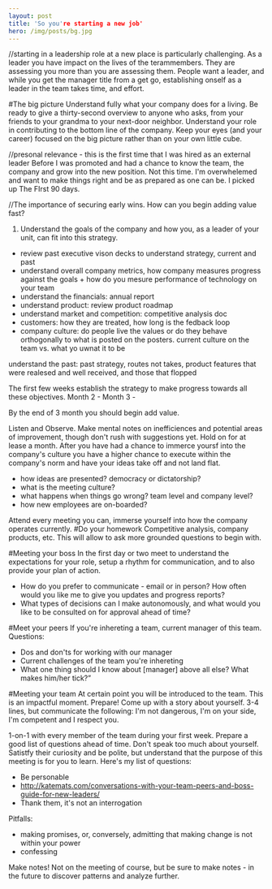 ```yaml
---
layout: post
title: 'So you're starting a new job'
hero: /img/posts/bg.jpg
---
```


//starting in a leadership role at a new place is particularly challenging. 
As a leader you have impact on the lives of the terammembers. They are assessing you more than you are assessing them.
People want a leader, and while you get the manager title from a get go, establishing onself as a leader in the team takes time, and effort.

#The big picture 
Understand fully what your company does for a living. Be ready to give a thirty-second overview to anyone who asks, from your friends to your grandma to your next-door neighbor.
Understand your role in contributing to the bottom line of the company. Keep your eyes (and your career) focused on the big picture rather than on your own little cube.

//presonal relevance - this is the first time that I was hired as an external leader
Before I was promoted and had a chance to know the team, the company and grow into the new position. Not this time.
I'm overwhelemed and want to make things right and be as prepared as one can be. I picked up The FIrst 90 days.

//The importance of securing early wins. How can you begin adding value fast?

1. Understand the goals of the company and how you, as a leader of your unit, can fit into this strategy.
- review past executive vison decks to understand strategy, current and past
- understand overall company metrics, how company measures progress against the goals + how do you mesure performance of technology on your team
- understand the financials: annual report
- understand product: review product roadmap
- understand market and competition: competitive analysis doc
- customers: how they are treated, how long is the fedback loop
- company culture: do people live the values or do they behave orthogonally to what is posted on the posters. current culture on the team vs. what yo uwnat it to be


understand the past: past strategy, routes not takes, product features that were realesed and well received, and those that flopped

The first few weeks establish the strategy to make progress towards all these objectives.
Month 2 - 
Month 3 -

By the end of 3 month you should begin add value.

Listen and Observe. Make mental notes on inefficiences and potential areas of improvement, though don't rush with suggestions yet. Hold on for at lease a month. After you have had a chance to immerce yoursf into the company's culture you have a higher chance to execute within the company's norm and have your ideas take off and not land flat.

- how ideas are presented? democracy or dictatorship?
- what is the meeting culture?
- what happens when things go wrong? team level and company level?
- how new employees are on-boarded?

Attend every meeting you can, immerse yourself into how the company operates currently.
#Do your homework
Competitive analysis, company products, etc. This will allow to ask more grounded questions to begin with.

#Meeting your boss
In the first day or two meet to understand the expectations for your role, setup a rhythm for communication, and to also provide your plan of action.
- How do you prefer to communicate - email or in person? How often would you like me to give you updates and progress reports?
- What types of decisions can I make autonomously, and what would you like to be consulted on for approval ahead of time?

#Meet your peers
If you're inhereting a team, current manager of this team.
Questions:
- Dos and don'ts for working with our manager
- Current challenges of the team you're inhereting
- What one thing should I know about [manager] above all else? What makes him/her tick?”

#Meeting your team
At certain point you will be introduced to the team. This is an impactful moment. Prepare! Come up with a story about yourself. 3-4 lines, but communicate the following: I'm not dangerous, I'm on your side, I'm competent and I respect you. 

1-on-1 with every member of the team during your first week. Prepare a good list of questions ahead of time. Don't speak too much about yourself. Satistfy their curiosity and be polite, but understand that the purpose of this meeting is for you to learn. Here's my list of questions:
- Be personable
- http://katemats.com/conversations-with-your-team-peers-and-boss-guide-for-new-leaders/
- Thank them, it's not an interrogation

Pitfalls:
- making promises, or, conversely, admitting that making change is not within your power
- confessing

Make notes! Not on the meeting of course, but be sure to make notes - in the future to discover patterns and analyze further.

